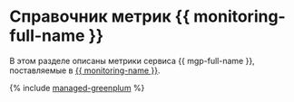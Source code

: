 # Справочник метрик {{ monitoring-full-name }}

В этом разделе описаны метрики сервиса {{ mgp-full-name }}, поставляемые в [{{ monitoring-name }}](../monitoring/).

{% include [managed-greenplum](../_includes/monitoring/metrics-ref/managed-greenplum.md) %}